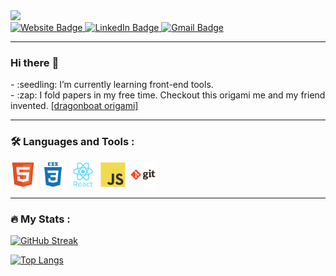 <div id="header">
  <img src="https://media.giphy.com/media/v1.Y2lkPTc5MGI3NjExNTlzd2h1OGlwNzBsM203ZHc4NmhoeXhxb3FkeDA3NDYzbW50NjQyciZlcD12MV9pbnRlcm5hbF9naWZfYnlfaWQmY3Q9Zw/aEwLTJvYxwo1L09oyP/giphy.gif" width="150"/>
</div>
<div id="badges">
  <a href="http://www.etaghiloo.ir" target="_blank">
    <img src="https://img.shields.io/badge/website-053875?style=for-the-badge&logo=&logoColor=white" alt="Website Badge"/>
  </a>
  <a href="https://ir.linkedin.com/in/elnaz-taghiloo-44098221b" target="_blank">
    <img src="https://img.shields.io/badge/LinkedIn-blue?style=for-the-badge&logo=linkedin&logoColor=white" alt="LinkedIn Badge"/>
  </a>
  <a href="mailto:elnaz.taghiloo@gmail.com" target="_blank">
    <img src="https://img.shields.io/badge/Gmail-red?style=for-the-badge&logo=gmail&logoColor=white" alt="Gmail Badge"/>
  </a>
</div>
<hr></hr>

### Hi there :wave:
<div>
  - :seedling: I’m currently learning front-end tools.
</div>
<div>
  - :zap: I fold papers in my free time. Checkout this origami me and my friend invented.
  <a href="http://www.etaghiloo.ir/dragon-boat" target="_blank">
    [dragonboat origami]
  </a>
</div>
<hr></hr>

### :hammer_and_wrench: Languages and Tools :
<div>
  <img src="https://github.com/devicons/devicon/blob/master/icons/html5/html5-original.svg" title="HTML5" alt="HTML" width="40" height="40"/>&nbsp;
  <img src="https://github.com/devicons/devicon/blob/master/icons/css3/css3-plain-wordmark.svg"  title="CSS3" alt="CSS" width="40" height="40"/>&nbsp;
  <img src="https://github.com/devicons/devicon/blob/master/icons/react/react-original-wordmark.svg" title="React" alt="React" width="40" height="40"/>&nbsp;
  <img src="https://github.com/devicons/devicon/blob/master/icons/javascript/javascript-original.svg" title="JavaScript" alt="JavaScript" width="40" height="40"/>&nbsp;
  <img src="https://github.com/devicons/devicon/blob/master/icons/git/git-original-wordmark.svg" title="Git" **alt="Git" width="40" height="40"/>
</div>
<hr></hr>

### :fire: My Stats :
[![GitHub Streak](https://github-readme-streak-stats.herokuapp.com?user=etaghiloo&theme=yeblu&card_width=415)](https://git.io/streak-stats)

[![Top Langs](https://github-readme-stats.vercel.app/api/top-langs/?username=etaghiloo&layout=compact&theme=yeblu&card_width=415)](https://github.com/etaghiloo/github-readme-stats)
